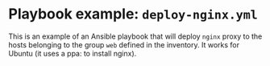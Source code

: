 # Playbook example: `deploy-nginx.yml`

This is an example of an Ansible playbook that will deploy `nginx` proxy to the hosts belonging to the group `web` defined in the inventory. It works for Ubuntu (it uses a ppa: to install nginx).
